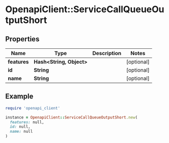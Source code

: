 # OpenapiClient::ServiceCallQueueOutputShort

## Properties

| Name | Type | Description | Notes |
| ---- | ---- | ----------- | ----- |
| **features** | **Hash&lt;String, Object&gt;** |  | [optional] |
| **id** | **String** |  | [optional] |
| **name** | **String** |  | [optional] |

## Example

```ruby
require 'openapi_client'

instance = OpenapiClient::ServiceCallQueueOutputShort.new(
  features: null,
  id: null,
  name: null
)
```

